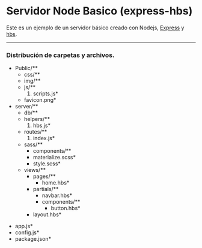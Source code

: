 # Servidor Node Basico (express-hbs)

Este es un ejemplo de un servidor básico creado con Nodejs, [Express](http://expressjs.com/en/4x/api.html) y [hbs](https://github.com/pillarjs/hbs).

---
### Distribución de carpetas y archivos.
* Public/**
    * css/**
    * img/**
    * js/**
        1. scripts.js*
    * favicon.png*
* server/**
    * db/**
    * helpers/**
         1. hbs.js*
    * routes/**
        1. index.js*
    * sass/**
         - components/**
         - materialize.scss*
         - style.scss*
    * views/**
         - pages/**
            + home.hbs*
         - partials/**
             + navbar.hbs*
             + components/**
                * button.hbs*
         - layout.hbs*
- app.js*
- config.js*
- package.json*
